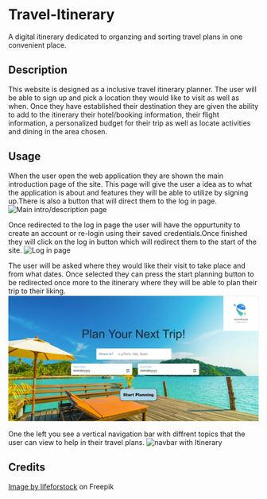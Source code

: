 # Travel-Itinerary

A digital itinerary dedicated to organzing and sorting travel plans in one convenient place.

## Description

This website is designed as a inclusive travel itinerary planner. The user will be able to sign up and pick a location they would like to visit as well as when.
Once they have established their destination they are given the ability to add to the itinerary their hotel/booking information, their flight information,
a personalized budget for their trip as well as locate activities and dining in the area chosen.

## Usage

When the user open the web application they are shown the main introduction page of the site. This page will give the user a idea as to what the application is about and features they will be able to utilize by signing up.There is also a button that will direct them to the log in page.
![Main intro/description page ](/images/)

Once redirected to the log in page the user will have the oppurtunity to create an account or re-login using their saved credentials.Once finished they will click on the log in button which will redirect them to the start of the site.
![Log in page ](/images/)

The user will be asked where they would like their visit to take place and from what dates. Once selected they can press the start planning button to be redirected once more to the itinerary where they will be able to plan their trip to their liking.
![Pick a location page ](/images/location-page.jpg)

One the left you see a vertical navigation bar with diffrent topics that the user can view to help in their travel plans.
![navbar with Itinerary](/Assets/images/Main-page-screenshot.jpg)

## Credits

<a href="https://www.freepik.com/free-photo/beautiful-tropical-beach-sea_4123353.htm#query=landscape%20vacation&position=1&from_view=search&track=ais">Image by lifeforstock</a> on Freepik
